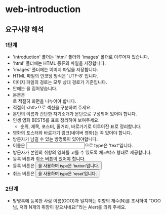 # web-introduction

## 요구사항 해석

### 1단계

 - 'introduction' 폴더는 'html' 폴더와 'images' 폴더로 이루어져 있습니다.
 - 'html' 폴더에는 HTML 종류의 파일을 저장합니다.
 - 'images' 폴더에는 이미지 파일을 저장합니다.
 - HTML 파일의 인코딩 방식은 'UTF-8' 입니다.
 - 이미지 파일의 경로는 모두 상대 경로가 기준입니다.
 - <head> 안에는 <meta charset="utf-8">을 집어넣습니다.
 - 본문은 <div>로 적절히 화면을 나누어야 합니다.
 - 적절히 <h#>으로 섹션을 구분하여 주세요.
 - 본인의 이름과 간단한 자기소개가 문단으로 구성되어 있어야 합니다.
 - 인생 영화 BEST5를 표로 정리하여 보여주세요.
    - 순위, 제목, 포스터, 줄거리, 바로가기로 이루어진 표로 정리합니다.
 - 영화의 포스터와 바로가기 링크(네이버 영화)는 꼭 있어야 합니다.
 - 방문자가 남길 수 있는 방명록이 있어야합니다.
 - 이름은 <input>으로 type은 'text'입니다.
 - 방문자가 본인의 취향의 영화를 고를 수 있도록 체크박스 형태로 제공합니다.
 - 등록 버튼과 취소 버튼이 있어야 합니다.
 - 등록 버튼은 <button>을 사용하며 type은 'button'입니다.
 - 취소 버튼은 <button>을 사용하며 type은 'reset'입니다.

 ### 2단계

 - 방명록에 등록한 사람 이름(OOO)과 일치하는 취향의 개수(N)를 조사하여 “OOO님, 저와 N개의 취향이 같으시네요!"라는 Alert를 띄워 주세요.